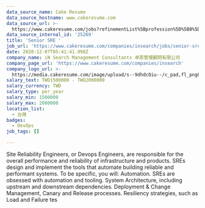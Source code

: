 ```yaml
---
data_source_name: Cake Resume
data_source_hostname: www.cakeresume.com
data_source_url: >-
  https://www.cakeresume.com/jobs?refinementList%5Bprofession%5D%5B0%5D=tech_devops&refi[…]5D=per_year&range%5Bsalary_range%5D%5Bmin%5D=1000000&page=2
data_source_internal_id: '25269'
title: 'Senior SRE '
job_url: 'https://www.cakeresume.com/companies/insearch/jobs/senior-sre'
date: 2020-12-07T05:41:41.998Z
company_name: iN Search Management Consultants 卓恩管理顧問有限公司
company_page_url: 'https://www.cakeresume.com/companies/insearch'
company_logo_url: >-
  https://media.cakeresume.com/image/upload/s--9dhdcOiu--/c_pad,fl_png8,h_200,w_200/v1610522688/ppnzb1veba43cha2rznf.png
salary_text: TWD1500000 - TWD2000000
salary_currency: TWD
salary_type: per_year
salary_min: 1500000
salary_max: 2000000
location_list:
  - 台灣
badges:
  - DevOps
job_tags: []

---
```


Site Reliability Engineers, or Devops Engineers, are responsible for the overall performance and reliability of infrastructure and products. SREs design and implement the tools that automate building reliable and performant systems. To be specific, you will: Automation. SREs are obsessed with automation and tooling. System Architecture, including upstream and downstream dependencies. Deployment & Change Management, Canary and Release processes. Resiliency strategies, such as Load and Failure tes